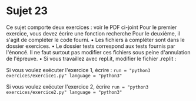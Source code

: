 # Sujet 23

Ce sujet comporte deux exercices : voir le PDF ci-joint
Pour le premier exercice, vous devez écrire une fonction recherche
Pour le deuxième, il s'agit de compléter le code fourni.
•	Les fichiers à compléter sont dans le dossier exercices.
•	Le dossier tests correspond aux tests fournis par l'énoncé. Il ne faut surtout pas modifier ces fichiers sous peine d'annulation de l'épreuve.
•	Si vous travaillez avec repl.it, modifier le fichier .replit :

Si vous voulez exécuter l'exercice 1, écrire :
`run = "python3 exercices/exercice1.py"
language = "python3"`

Si vous voulez exécuter l'exercice 2, écrire
`run = "python3 exercices/exercice2.py"
language = "python3"`

